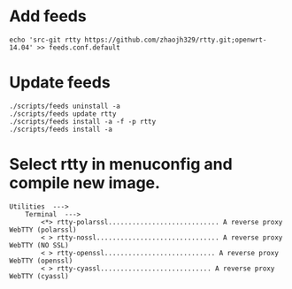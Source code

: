 # Add feeds
    
    echo 'src-git rtty https://github.com/zhaojh329/rtty.git;openwrt-14.04' >> feeds.conf.default

# Update feeds

    ./scripts/feeds uninstall -a
    ./scripts/feeds update rtty
    ./scripts/feeds install -a -f -p rtty
    ./scripts/feeds install -a

# Select rtty in menuconfig and compile new image.

	Utilities  --->
    	Terminal  --->
        	<*> rtty-polarssl............................ A reverse proxy WebTTY (polarssl)
        	< > rtty-nossl............................... A reverse proxy WebTTY (NO SSL)
        	< > rtty-openssl............................ A reverse proxy WebTTY (openssl)
        	< > rtty-cyassl............................ A reverse proxy WebTTY (cyassl)

